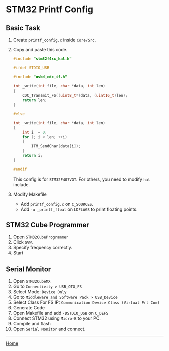 # STM32 Printf Config

## Basic Task

1. Create `printf_config.c` inside `Core/Src`.

2. Copy and paste this code.
    ```cpp
    #include "stm32f4xx_hal.h"

    #ifdef STDIO_USB

    #include "usbd_cdc_if.h"

    int _write(int file, char *data, int len)
    {
        CDC_Transmit_FS((uint8_t*)data, (uint16_t)len);
        return len;
    }

    #else

    int _write(int file, char *data, int len)
    {
        int i  = 0;
        for (; i < len; ++i)
        {
            ITM_SendChar(data[i]);
        }
        return i;
    }

    #endif
    ```

    This config is for `STM32F407VGT`. For others, you need to modify `hal` include.

3. Modify Makefile
    - Add `printf_config.c` on `C_SOURCES`.
    - Add `-u _printf_float` on `LDFLAGS` to print floating points.


## STM32 Cube Programmer
1. Open `STM32CubeProgrammer`
2. Click `SVW`.
3. Specify frequency correctly.
4. Start

## Serial Monitor
1. Open `STM32CubeMX`
2. Go to `Connectivity > USB_OTG_FS`
3. Select Mode: `Device Only`
4. Go  to `Middleware and Software Pack > USB_Device`
5. Select Class For FS IP:  `Communication Device Class (Virtual Prt Com)`
6. Generate Code
7. Open Makefile and add `-DSTDIO_USB` on `C_DEFS`
8. Connect STM32 using `Micro-B` to your PC.
8. Compile and flash
8. Open `Serial Monitor` and connect.

---
[Home](./README.md)